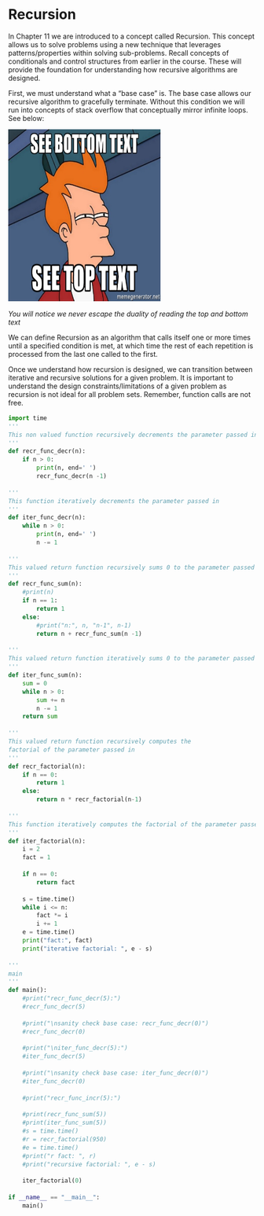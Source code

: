 # Recursion

In Chapter 11 we are introduced to a concept called Recursion. This concept allows us to solve problems using a new technique that leverages patterns/properties within solving sub-problems. Recall concepts of conditionals and control structures from earlier in the course. These will provide the foundation for understanding how recursive algorithms are designed.

First, we must understand what a “base case” is. The base case allows our recursive algorithm to gracefully terminate. Without this condition we will run into concepts of stack overflow that conceptually mirror infinite loops.  See below:

<p align ="left">
  <img width="310" height="350" src="img/recursion2.jpg">
</p>

_You will notice we never escape the duality of reading the top and bottom text_

We can define Recursion as an algorithm that calls itself one or more times until a specified condition is met, at which time the rest of each repetition is processed from the last one called to the first.

Once we understand how recursion is designed, we can transition between iterative and recursive solutions for a given problem. It is important to understand the design constraints/limitations of a given problem as recursion is not ideal for all problem sets. Remember, function calls are not free.


```python
import time
'''
This non valued function recursively decrements the parameter passed in
'''
def recr_func_decr(n):
    if n > 0:
        print(n, end=' ')
        recr_func_decr(n -1)
        
'''
This function iteratively decrements the parameter passed in
'''
def iter_func_decr(n):
    while n > 0:
        print(n, end=' ')
        n -= 1

'''
This valued return function recursively sums 0 to the parameter passed in
'''
def recr_func_sum(n):
    #print(n)
    if n == 1:
        return 1
    else:
        #print("n:", n, "n-1", n-1)
        return n + recr_func_sum(n -1)

'''
This valued return function iteratively sums 0 to the parameter passed in
'''
def iter_func_sum(n):
    sum = 0
    while n > 0:
        sum += n
        n -= 1
    return sum
      
'''
This valued return function recursively computes the
factorial of the parameter passed in
'''
def recr_factorial(n):
    if n == 0:
        return 1
    else:
        return n * recr_factorial(n-1)

'''
This function iteratively computes the factorial of the parameter passed in
'''
def iter_factorial(n):
    i = 2
    fact = 1
    
    if n == 0:
        return fact
    
    s = time.time()
    while i <= n:
        fact *= i
        i += 1
    e = time.time()
    print("fact:", fact)
    print("iterative factorial: ", e - s)

'''
main
'''
def main():
    #print("recr_func_decr(5):")
    #recr_func_decr(5)
    
    #print("\nsanity check base case: recr_func_decr(0)")
    #recr_func_decr(0)

    #print("\niter_func_decr(5):")
    #iter_func_decr(5)
    
    #print("\nsanity check base case: iter_func_decr(0)")
    #iter_func_decr(0)

    #print("recr_func_incr(5):")
    
    #print(recr_func_sum(5))
    #print(iter_func_sum(5))
    #s = time.time()
    #r = recr_factorial(950)
    #e = time.time()
    #print("r fact: ", r)
    #print("recursive factorial: ", e - s)
    
    iter_factorial(0)
    
if __name__ == "__main__":
    main()

```


